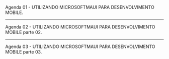 Agenda 01 - UTILIZANDO MICROSOFTMAUI PARA DESENVOLVIMENTO MOBILE.

<hr>

Agenda 02 - UTILIZANDO MICROSOFTMAUI PARA DESENVOLVIMENTO MOBILE parte 02.

<hr>

Agenda 03 - UTILIZANDO MICROSOFTMAUI PARA DESENVOLVIMENTO MOBILE parte 03.

